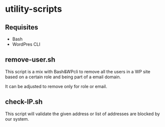 # utility-scripts

## Requisites

 * Bash
 * WordPres CLI

## remove-user.sh

This script is a mix with Bash&WPcli to remove all the users in a WP site based on a certain role and being part of a email domain.

It can be adjusted to remove only for role or email.

## check-IP.sh
 
 This script will validate the given address or list of addresses are blocked by our system.


